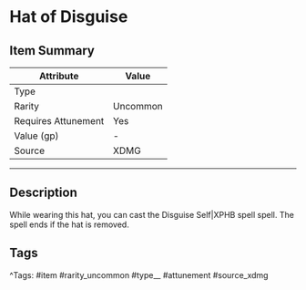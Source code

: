 # Hat of Disguise

## Item Summary

| Attribute            | Value                        |
|----------------------|------------------------------|
| Type                 |   |
| Rarity               | Uncommon             |
| Requires Attunement  | Yes                |
| Value (gp)           | -    |
| Source               | XDMG |

---

## Description

While wearing this hat, you can cast the Disguise Self|XPHB spell spell. The spell ends if the hat is removed.

## Tags

^Tags: #item #rarity_uncommon #type__ #attunement #source_xdmg